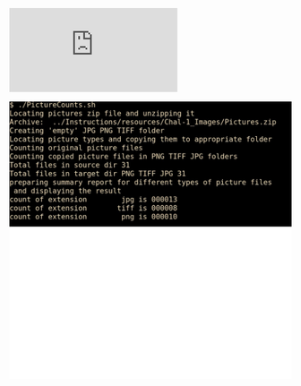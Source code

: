 ![assignment description](https://github.com/abhingar/gt_sec_assignment_2/Instructions/readme.md)

![Picture Counts](Challenge_1/Challenge_1.jpg)
